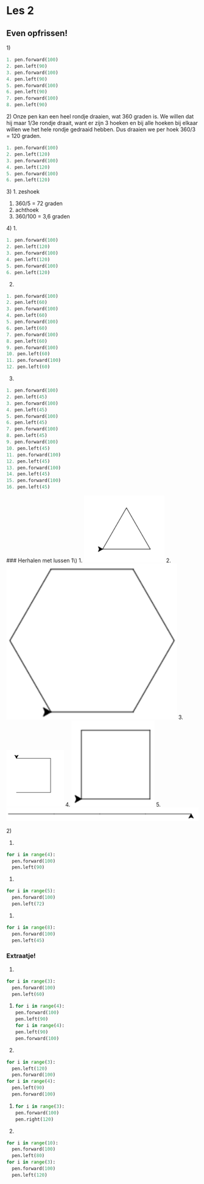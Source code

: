 # Les 2

## Even opfrissen!

1\)

```python
1. pen.forward(100)
2. pen.left(90)
3. pen.forward(100)
4. pen.left(90)
5. pen.forward(100)
6. pen.left(90)
7. pen.forward(100)
8. pen.left(90)
```

2\) Onze pen kan een heel rondje draaien, wat 360 graden is. We willen dat hij maar 1/3e rondje draait, want er zijn 3 hoeken en bij alle hoeken bij elkaar willen we het hele rondje gedraaid hebben. Dus draaien we per hoek 360/3 = 120 graden.

```python
1. pen.forward(100)
2. pen.left(120)
3. pen.forward(100)
4. pen.left(120)
5. pen.forward(100)
6. pen.left(120)
```

3\) 1. zeshoek

1. 360/5 = 72 graden
2. achthoek
3. 360/100 = 3,6 graden

4\) 1.

```python
1. pen.forward(100)
2. pen.left(120)
3. pen.forward(100)
4. pen.left(120)
5. pen.forward(100)
6. pen.left(120)
```

2.

```python
1. pen.forward(100)
2. pen.left(60)
3. pen.forward(100)
4. pen.left(60)
5. pen.forward(100)
6. pen.left(60)
7. pen.forward(100)
8. pen.left(60)
9. pen.forward(100)
10. pen.left(60)
11. pen.forward(100)
12. pen.left(60)
```

3.

```python
1. pen.forward(100)
2. pen.left(45)
3. pen.forward(100)
4. pen.left(45)
5. pen.forward(100)
6. pen.left(45)
7. pen.forward(100)
8. pen.left(45)
9. pen.forward(100)
10. pen.left(45)
11. pen.forward(100)
12. pen.left(45)
13. pen.forward(100)
14. pen.left(45)
15. pen.forward(100)
16. pen.left(45)
```

 \#\#\# Herhalen met lussen 1\\) 1. ![](../../.gitbook/assets/image-20190318130624359%20%282%29.png) 2. ![](../../.gitbook/assets/image-20190415164642350.png) 3. ![](../../.gitbook/assets/les%202%201.3.PNG) 4. ![](../../.gitbook/assets/image-20190415160753334.png) 5. ![](../../.gitbook/assets/image-20190415160852179.png)

2\)

1. 
```python
for i in range(4):
  pen.forward(100)
  pen.left(90)
```

1. 
```python
for i in range(5):
  pen.forward(100)
  pen.left(72)
```

1. 
```python
for i in range(8):
  pen.forward(100)
  pen.left(45)
```

### Extraatje!

1. 
```python
for i in range(3):
  pen.forward(100)
  pen.left(60)
```

1. ```python
   for i in range(4):
   pen.forward(100)
   pen.left(90)
   for i in range(4):
   pen.left(90)
   pen.forward(100)
   ```
2. 
```python
for i in range(3):
  pen.left(120)
  pen.forward(100)
for i in range(4):
  pen.left(90)
  pen.forward(100)
```

1. ```python
   for i in range(3):
   pen.forward(100)
   pen.right(120)
   ```
2. 
```python
for i in range(10):
  pen.forward(100)
  pen.left(80)
for i in range(3):
  pen.forward(100)
  pen.left(120)
```




